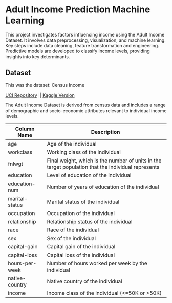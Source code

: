 # Adult Income Prediction Machine Learning

This project investigates factors influencing income using the Adult Income Dataset. It involves data preprocessing, visualization, and machine learning. Key steps include data cleaning, feature transformation and engineering. Predictive models are developed to classify income levels, providing insights into key determinants.

## Dataset

This was the dataset: Census Income

[UCI Repository](https://archive.ics.uci.edu/dataset/20/census+income) || [Kaggle Version](https://www.kaggle.com/datasets/wenruliu/adult-income-dataset/data)

The Adult Income Dataset is derived from census data and includes a range of demographic and socio-economic attributes relevant to individual income levels.

| Column Name      | Description                                                                 |
|------------------|-----------------------------------------------------------------------------|
| age              | Age of the individual                                                     |
| workclass        | Working class of the individual                                           |
| fnlwgt           | Final weight, which is the number of units in the target population that the individual represents |
| education        | Level of education of the individual                                      |
| education-num    | Number of years of education of the individual                            |
| marital-status   | Marital status of the individual                                          |
| occupation       | Occupation of the individual                                              |
| relationship     | Relationship status of the individual                                     |
| race             | Race of the individual                                                   |
| sex              | Sex of the individual                                                    |
| capital-gain     | Capital gain of the individual                                            |
| capital-loss     | Capital loss of the individual                                            |
| hours-per-week   | Number of hours worked per week by the individual                         |
| native-country   | Native country of the individual                                          |
| income           | Income class of the individual (<=50K or >50K)                           |
